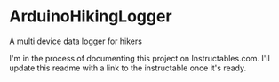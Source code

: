 # ArduinoHikingLogger
A multi device data logger for hikers

I'm in the process of documenting this project on Instructables.com.  I'll update this readme with a link to the instructable once it's ready.